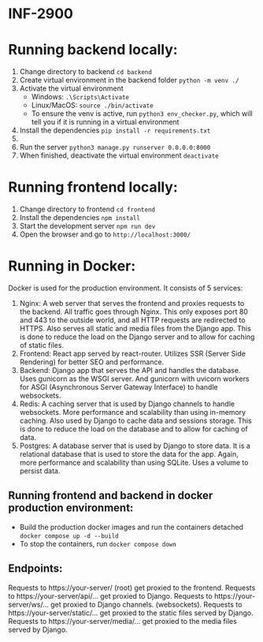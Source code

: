 # INF-2900

# Running backend locally:
1. Change directory to backend `cd backend`
1. Create virtual environment in the backend folder `python -m venv ./`
2. Activate the virtual environment 
    - Windows: `.\Scripts\Activate`
    - Linux/MacOS: `source ./bin/activate`
    - To ensure the venv is active, run `python3 env_checker.py`, which will tell you if it is running in a virtual environment
3. Install the dependencies `pip install -r requirements.txt`
4. 
4. Run the server `python3 manage.py runserver 0.0.0.0:8000`
5. When finished, deactivate the virtual environment `deactivate`

# Running frontend locally:
1. Change directory to frontend `cd frontend`
2. Install the dependencies `npm install`
3. Start the development server `npm run dev`
4. Open the browser and go to `http://localhost:3000/`

# Running in Docker:
Docker is used for the production environment. It consists of 5 services:
1. Nginx: A web server that serves the frontend and proxies requests to the backend. All traffic goes through Nginx. This only exposes port 80 and 443 to the outside world, and all HTTP requests are redirected to HTTPS. Also serves all static and media files from the Django app. This is done to reduce the load on the Django server and to allow for caching of static files.
2. Frontend: React app served by react-router. Utilizes SSR (Server Side Rendering) for better SEO and performance.
3. Backend: Django app that serves the API and handles the database. Uses gunicorn as the WSGI server. And gunicorn with uvicorn workers for ASGI (Asynchronous Server Gateway Interface) to handle websockets.
4. Redis: A caching server that is used by Django channels to handle websockets. More performance and scalability than using in-memory caching. Also used by Django to cache data and sessions storage. This is done to reduce the load on the database and to allow for caching of data.
5. Postgres: A database server that is used by Django to store data. It is a relational database that is used to store the data for the app. Again, more performance and scalability than using SQLite. Uses a volume to persist data.

## Running frontend and backend in docker production environment:
- Build the production docker images and run the containers detached `docker compose up -d --build`
- To stop the containers, run `docker compose down`

## Endpoints:
Requests to https://your-server/ (root) get proxied to the frontend.
Requests to https://your-server/api/... get proxied to Django.
Requests to https://your-server/ws/... get proxied to Django channels. (websockets).
Requests to https://your-server/static/... get proxied to the static files served by Django.
Requests to https://your-server/media/... get proxied to the media files served by Django.